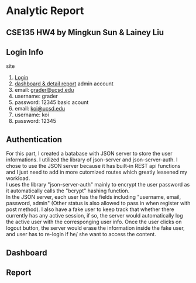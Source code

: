 # Analytic Report

## CSE135 HW4 by Mingkun Sun & Lainey Liu

## Login Info
site
1. [Login](http://reporting.koimango.com/login)
2. [dashboard & detail report](http://reporting.koimango.com)
admin account
1. email: grader@ucsd.edu
2. username: grader
3. password: 12345
basic acount
1. email: koi@ucsd.edu
2. username: koi
3. password: 12345

## Authentication
For this part, I created a batabase with JSON server to store the user informations. I utilized the library of json-server and json-server-auth. I chose to use the JSON server because it has built-in REST api functions and I just need to add in more cutomized routes which greatly lessened my workload. <br>
I uses the library "json-server-auth" mainly to encrypt the user password as it automatically calls the "bcrypt" hashing function. <br>
In the JSON server, each user has the fields including "username, email, password, admin" (Other status is also allowed to pass in when register with post method). I also have a fake user to keep track that whether there currently has any active session, if so, the server would automatically log the active user with the corresponging user info. Once the user clicks on logout button, the server would erase the information inside the fake user, and user has to re-login if he/ she want to access the content.
## Dashboard

## Report
